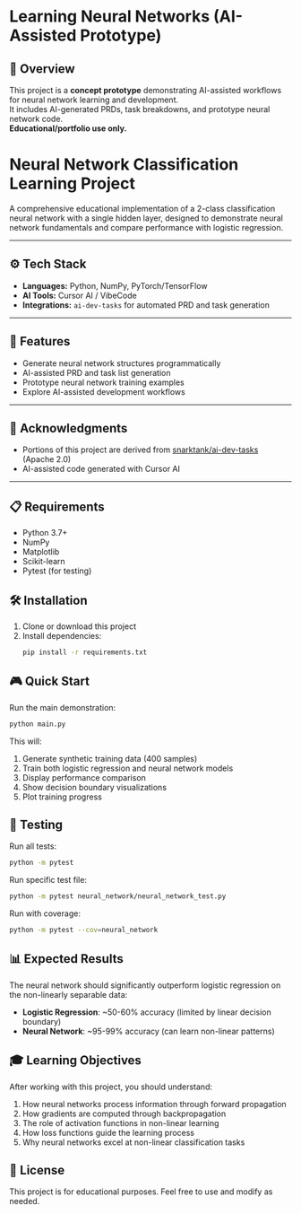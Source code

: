 
# Learning Neural Networks (AI-Assisted Prototype)

## 🧠 Overview
This project is a **concept prototype** demonstrating AI-assisted workflows for neural network learning and development.  
It includes AI-generated PRDs, task breakdowns, and prototype neural network code.  
**Educational/portfolio use only.**

# Neural Network Classification Learning Project

A comprehensive educational implementation of a 2-class classification neural network with a single hidden layer, designed to demonstrate neural network fundamentals and compare performance with logistic regression.

---

## ⚙️ Tech Stack
- **Languages:** Python, NumPy, PyTorch/TensorFlow
- **AI Tools:** Cursor AI / VibeCode
- **Integrations:** `ai-dev-tasks` for automated PRD and task generation

---

## 🧩 Features
- Generate neural network structures programmatically
- AI-assisted PRD and task list generation
- Prototype neural network training examples
- Explore AI-assisted development workflows


---

## 🙏 Acknowledgments
- Portions of this project are derived from [snarktank/ai-dev-tasks](https://github.com/snarktank/ai-dev-tasks) (Apache 2.0)
- AI-assisted code generated with Cursor AI

---

## 📋 Requirements

- Python 3.7+
- NumPy
- Matplotlib
- Scikit-learn
- Pytest (for testing)

## 🛠️ Installation

1. Clone or download this project
2. Install dependencies:
   ```bash
   pip install -r requirements.txt
   ```

## 🎮 Quick Start

Run the main demonstration:
```bash
python main.py
```

This will:
1. Generate synthetic training data (400 samples)
2. Train both logistic regression and neural network models
3. Display performance comparison
4. Show decision boundary visualizations
5. Plot training progress


## 🧪 Testing

Run all tests:
```bash
python -m pytest
```

Run specific test file:
```bash
python -m pytest neural_network/neural_network_test.py
```

Run with coverage:
```bash
python -m pytest --cov=neural_network
```

## 📊 Expected Results

The neural network should significantly outperform logistic regression on the non-linearly separable data:
- **Logistic Regression**: ~50-60% accuracy (limited by linear decision boundary)
- **Neural Network**: ~95-99% accuracy (can learn non-linear patterns)

## 🎓 Learning Objectives

After working with this project, you should understand:
1. How neural networks process information through forward propagation
2. How gradients are computed through backpropagation
3. The role of activation functions in non-linear learning
4. How loss functions guide the learning process
5. Why neural networks excel at non-linear classification tasks


## 📝 License

This project is for educational purposes. Feel free to use and modify as needed.